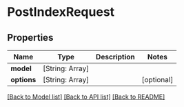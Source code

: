 # PostIndexRequest

## Properties
Name | Type | Description | Notes
------------ | ------------- | ------------- | -------------
**model** | [String: Array] |  | 
**options** | [String: Array] |  | [optional] 

[[Back to Model list]](../README.md#documentation-for-models) [[Back to API list]](../README.md#documentation-for-api-endpoints) [[Back to README]](../README.md)


